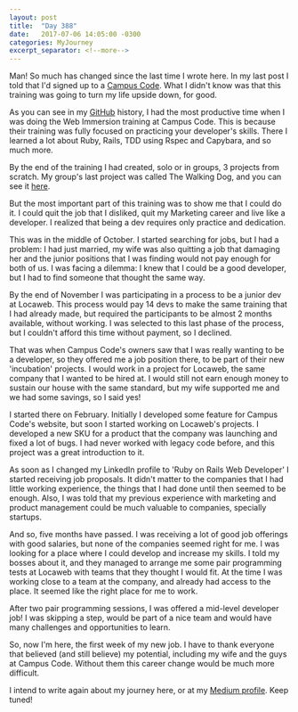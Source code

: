 ```yaml
---
layout: post
title:  "Day 388"
date:   2017-07-06 14:05:00 -0300
categories: MyJourney
excerpt_separator: <!--more-->
---
```


Man! So much has changed since the last time I wrote here. In my last post I
told that I'd signed up to a [Campus Code](http://campuscode.com.br). What I didn't
know was that this training was going to turn my life upside down, for good.
<!--more-->

As you can see in my [GitHub](https://github.com/gionaufal) history, I had the
most productive time when I was doing the Web Immersion training at Campus Code.
This is because their training was fully focused on practicing your developer's
skills. There I learned a lot about Ruby, Rails, TDD using Rspec and Capybara,
and so much more.

By the end of the training I had created, solo or in groups, 3 projects from
scratch. My group's last project was called The Walking Dog, and you can see it
[here](https://github.com/gionaufal/TheWalkingDog).

But the most important part of this training was to show me that I could do it.
I could quit the job that I disliked, quit my Marketing career and live like a
developer. I realized that being a dev requires only practice and dedication.

This was in the middle of October. I started searching for jobs, but I had a
problem: I had just married, my wife was also quitting a job that damaging her
and the junior positions that I was finding would not pay enough for both of us.
I was facing a dilemma: I knew that I could be a good developer, but I had to
find someone that thought the same way.

By the end of November I was participating in a process to be a junior dev at
Locaweb. This process would pay 14 devs to make the same training that I had
already made, but required the participants to be almost 2 months available,
without working. I was selected to this last phase of the process, but I
couldn't afford this time without payment, so I declined. 

That was when Campus Code's owners saw that I was really wanting to be a
developer, so they offered me a job position there, to be part of their new
'incubation' projects. I would work in a project for Locaweb, the same company
that I wanted to be hired at. I would still not earn enough money to sustain our
house with the same standard, but my wife supported me and we had some savings,
so I said yes!

I started there on February. Initially I developed some feature for Campus
Code's website, but soon I started working on Locaweb's projects. I developed a
new SKU for a product that the company was launching and fixed a lot of bugs. I
had never worked with legacy code before, and this project was a great
introduction to it.

As soon as I changed my LinkedIn profile to 'Ruby on Rails Web Developer' I
started receiving job proposals. It didn't matter to the companies that I had
little working experience, the things that I had done until then seemed to be
enough. Also, I was told that my previous experience with marketing and product
management could be much valuable to companies, specially startups.

And so, five months have passed. I was receiving a lot of good job offerings
with good salaries, but none of the companies seemed right for me. I was looking
for a place where I could develop and increase my skills. I told my bosses about
it, and they managed to arrange me some pair programming tests at Locaweb with
teams that they thought I would fit. At the time I was working close to a team
at the company, and already had access to the place. It seemed like the right
place for me to work.

After two pair programming sessions, I was offered a mid-level developer
job! I was skipping a step, would be part of a nice team and would have many
challenges and opportunities to learn.

So, now I'm here, the first week of my new job. I have to thank everyone that
believed (and still believe) my potential, including my wife and the guys at
Campus Code. Without them this career change would be much more difficult.

I intend to write again about my journey here, or at my [Medium
profile](http://medium.com/@gionaufal). Keep tuned!
